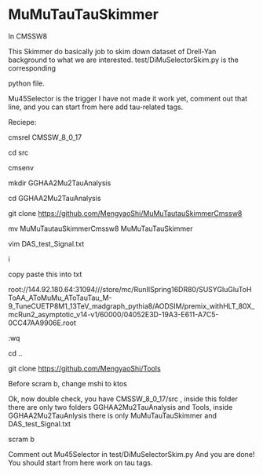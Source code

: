 # MuMuTauTauSkimmer
In CMSSW8

This Skimmer do basically job to skim down dataset of Drell-Yan background to what we are interested. test/DiMuSelectorSkim.py is the corresponding

python file.

Mu45Selector is the trigger I have not made it work yet, comment out that line, and you can start from here add tau-related tags.


Reciepe: 

cmsrel CMSSW_8_0_17

cd src

cmsenv

mkdir GGHAA2Mu2TauAnalysis

cd GGHAA2Mu2TauAnalysis

git clone https://github.com/MengyaoShi/MuMuTautauSkimmerCmssw8 

mv MuMuTautauSkimmerCmssw8 MuMuTauTauSkimmer

vim DAS_test_Signal.txt

i

copy paste this into txt

root://144.92.180.64:31094///store/mc/RunIISpring16DR80/SUSYGluGluToHToAA_AToMuMu_AToTauTau_M-9_TuneCUETP8M1_13TeV_madgraph_pythia8/AODSIM/premix_withHLT_80X_mcRun2_asymptotic_v14-v1/60000/04052E3D-19A3-E611-A7C5-0CC47AA9906E.root



:wq

cd ..

git clone https://github.com/MengyaoShi/Tools

Before scram b, change mshi to ktos

Ok, now double check, you have CMSSW_8_0_17/src , inside this folder there are only two folders GGHAA2Mu2TauAnalysis and Tools, inside GGHAA2Mu2TauAnlysis there is only MuMuTauTauSkimmer and DAS_test_Signal.txt

scram b

Comment out Mu45Selector in test/DiMuSelectorSkim.py And you are done! You should start from here work on tau tags.

